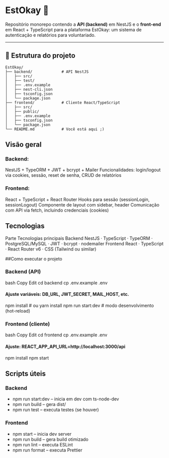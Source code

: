 # EstOkay 🌟

Repositório monorepo contendo a **API (backend)** em NestJS e o **front-end** em React + TypeScript para a plataforma EstOkay: um sistema de autenticação e relatórios para voluntariado.

---

## 📁 Estrutura do projeto

```plaintext
EstOkay/
├── backend/             # API NestJS
│   ├── src/
│   ├── test/
│   ├── .env.example
│   ├── nest-cli.json
│   ├── tsconfig.json
│   └── package.json
├── frontend/            # Cliente React/TypeScript
│   ├── src/
│   ├── public/
│   ├── .env.example
│   ├── tsconfig.json
│   └── package.json
└── README.md            # Você está aqui ;)
```

## Visão geral

### Backend:
NestJS + TypeORM + JWT + bcrypt + Mailer
Funcionalidades: login/logout via cookies, sessão, reset de senha, CRUD de relatórios

### Frontend:
React + TypeScript + React Router
Hooks para sessão (sessionLogin, sessionLogout)
Componente de layout com sidebar, header
Comunicação com API via fetch, incluindo credenciais (cookies)

## Tecnologias

Parte	Tecnologias principais
Backend	NestJS · TypeScript · TypeORM · PostgreSQL/MySQL · JWT · bcrypt · nodemailer
Frontend	React · TypeScript · React Router v6 · CSS (Tailwind ou similar)

##Como executar o projeto

### Backend (API)
bash
Copy
Edit
cd backend
cp .env.example .env
#### Ajuste variáveis: DB_URL, JWT_SECRET, MAIL_HOST, etc.
npm install          # ou yarn install
npm run start:dev    # modo desenvolvimento (hot-reload)

### Frontend (cliente)
bash
Copy
Edit
cd frontend
cp .env.example .env
#### Ajuste: REACT_APP_API_URL=http://localhost:3000/api
npm install
npm start

## Scripts úteis

### Backend
- npm run start:dev – inicia em dev com ts-node-dev
- npm run build – gera dist/
- npm run test – executa testes (se houver)

### Frontend
- npm start – inicia dev server
- npm run build – gera build otimizado
- npm run lint – executa ESLint
- npm run format – executa Prettier
